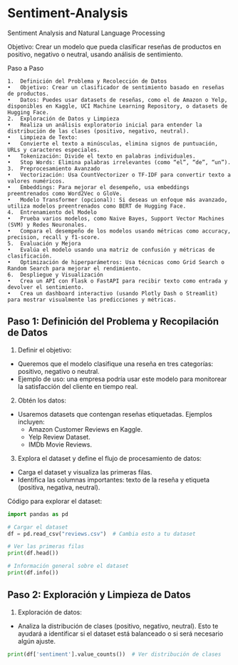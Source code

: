 # Sentiment-Analysis
 Sentiment Analysis and Natural Language Processing


Objetivo: Crear un modelo que pueda clasificar reseñas de productos en positivo, negativo o neutral, usando análisis de sentimiento.

Paso a Paso

	1.	Definición del Problema y Recolección de Datos
	•	Objetivo: Crear un clasificador de sentimiento basado en reseñas de productos.
	•	Datos: Puedes usar datasets de reseñas, como el de Amazon o Yelp, disponibles en Kaggle, UCI Machine Learning Repository, o datasets de Hugging Face.
	2.	Exploración de Datos y Limpieza
	•	Realiza un análisis exploratorio inicial para entender la distribución de las clases (positivo, negativo, neutral).
	•	Limpieza de Texto:
	•	Convierte el texto a minúsculas, elimina signos de puntuación, URLs y caracteres especiales.
	•	Tokenización: Divide el texto en palabras individuales.
	•	Stop Words: Elimina palabras irrelevantes (como “el”, “de”, “un”).
	3.	Preprocesamiento Avanzado
	•	Vectorización: Usa CountVectorizer o TF-IDF para convertir texto a valores numéricos.
	•	Embeddings: Para mejorar el desempeño, usa embeddings preentrenados como Word2Vec o GloVe.
	•	Modelo Transformer (opcional): Si deseas un enfoque más avanzado, utiliza modelos preentrenados como BERT de Hugging Face.
	4.	Entrenamiento del Modelo
	•	Prueba varios modelos, como Naive Bayes, Support Vector Machines (SVM) y Redes Neuronales.
	•	Compara el desempeño de los modelos usando métricas como accuracy, precision, recall y f1-score.
	5.	Evaluación y Mejora
	•	Evalúa el modelo usando una matriz de confusión y métricas de clasificación.
	•	Optimización de hiperparámetros: Usa técnicas como Grid Search o Random Search para mejorar el rendimiento.
	6.	Despliegue y Visualización
	•	Crea un API con Flask o FastAPI para recibir texto como entrada y devolver el sentimiento.
	•	Crea un dashboard interactivo (usando Plotly Dash o Streamlit) para mostrar visualmente las predicciones y métricas.

<!-- •	El archivo README es la guía principal del proyecto y debe incluir:
	•	Descripción del Proyecto: Explica el objetivo y los problemas que resuelve.
	•	Estructura del Proyecto: Describe el contenido de cada carpeta y archivo.
	•	Instrucciones de Instalación: Describe cómo instalar las dependencias usando requirements.txt.
	•	Uso del Proyecto: Explica cómo usar la API y el dashboard.
	•	Ejemplos de Ejecución: Muestra ejemplos de entrada/salida de la API y cómo interpretar los resultados del dashboard. -->

<!-- b) Desarrollo en Ramas para Cada Funcionalidad

	1.	Crear Ramas de Funcionalidades:
	•	Cada funcionalidad (EDA, preprocesamiento, modelado, API) debe desarrollarse en una rama propia para mantener los cambios organizados. -->

<!-- 4. Subida del Proyecto a la Nube y Documentación Final

	1.	Sube la API en la Nube:
	•	Usa Google Cloud Run o Heroku para alojar la API. Recuerda que si usas Docker, necesitarás un archivo Dockerfile.
	2.	Actualización de Documentación en GitHub:
	•	En el README, incluye instrucciones detalladas de cómo ejecutar la API y el dashboard en un entorno local y en la nube, así como enlaces a la API si está disponible públicamente.
	3.	Publicación de Notebooks de Análisis en Google Colab o nbviewer:
	•	Publica los notebooks en Google Colab o usa nbviewer para hacerlos accesibles y agregar enlaces en el README. -->

## Paso 1: Definición del Problema y Recopilación de Datos

1. Definir el objetivo:
- Queremos que el modelo clasifique una reseña en tres categorías: positivo, negativo o neutral.
- Ejemplo de uso: una empresa podría usar este modelo para monitorear la satisfacción del cliente en tiempo real.
2. Obtén los datos:
- Usaremos datasets que contengan reseñas etiquetadas. Ejemplos incluyen:
  - Amazon Customer Reviews en Kaggle.
  - Yelp Review Dataset.
  - IMDb Movie Reviews.
3. Explora el dataset y define el flujo de procesamiento de datos:
- Carga el dataset y visualiza las primeras filas.
- Identifica las columnas importantes: texto de la reseña y etiqueta (positiva, negativa, neutral).

Código para explorar el dataset:

``` Python
import pandas as pd

# Cargar el dataset
df = pd.read_csv("reviews.csv")  # Cambia esto a tu dataset

# Ver las primeras filas
print(df.head())

# Información general sobre el dataset
print(df.info())
```

## Paso 2: Exploración y Limpieza de Datos

1. Exploración de datos:
- Analiza la distribución de clases (positivo, negativo, neutral). Esto te ayudará a identificar si el dataset está balanceado o si será necesario algún ajuste.

``` Python
print(df['sentiment'].value_counts())  # Ver distribución de clases
```
